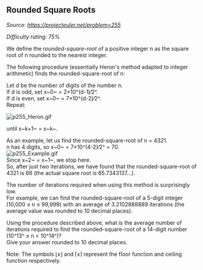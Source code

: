 Rounded Square Roots
--------------------

*Source: https://projecteuler.net/problem=255*


*Difficulty rating: 75%*

We define the *rounded-square-root* of a positive integer n as the
square root of n rounded to the nearest integer.

The following procedure (essentially Heron's method adapted to integer
arithmetic) finds the rounded-square-root of n:

Let d be the number of digits of the number n.\
 If d is odd, set x~0~ = 2×10^(d-1)⁄2^.\
 If d is even, set x~0~ = 7×10^(d-2)⁄2^.\
 Repeat:

![p255\_Heron.gif](project/images/p255_Heron.gif)

until x~k+1~ = x~k~.

As an example, let us find the rounded-square-root of n = 4321.\
n has 4 digits, so x~0~ = 7×10^(4-2)⁄2^ = 70.\
![p255\_Example.gif](project/images/p255_Example.gif)\
 Since x~2~ = x~1~, we stop here.\
 So, after just two iterations, we have found that the
rounded-square-root of 4321 is 66 (the actual square root is
65.7343137…).

The number of iterations required when using this method is surprisingly
low.\
 For example, we can find the rounded-square-root of a 5-digit integer
(10,000 ≤ n ≤ 99,999) with an average of 3.2102888889 iterations (the
average value was rounded to 10 decimal places).

Using the procedure described above, what is the average number of
iterations required to find the rounded-square-root of a 14-digit number
(10^13^ ≤ n \< 10^14^)?\
 Give your answer rounded to 10 decimal places.

Note: The symbols ⌊x⌋ and ⌈x⌉ represent the floor function and ceiling
function respectively.
